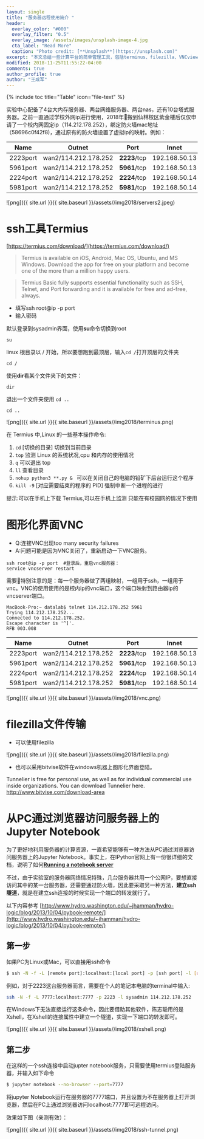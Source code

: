 ```yaml
---
layout: single
title: "服务器远程使用简介 "
header:
  overlay_color: "#000"
  overlay_filter: "0.5"
  overlay_image: /assets/images/unsplash-image-4.jpg
  cta_label: "Read More"
  caption: "Photo credit: [**Unsplash**](https://unsplash.com)"
excerpt: "本文总结一些计算平台的简单管理工具，包括terminus、filezilla、VNCviewer，并介绍建立ssh隧道使用jupyter notebook的实现方法。"
modified: 2018-11-25T11:55:22-04:00
comments: true
author_profile: true
author: "王成军"
---
```


{% include toc title="Table" icon="file-text" %}


实验中心配备了4台大内存服务器、两台网络服务器、两台nas，还有10台塔式服务器。之前一直通过学校外网ip进行使用，2018年搬到仙林校区紫金楼后仅仅申请了一个校内网固定ip（114.212.178.252），绑定防火墙mac地址（58696c0f42f8)，通过原有的防火墙设置了虚拟ip的映射。例如：

| Name | Outnet | Port|Innet |Port |
| - | :-: | :-: | :-: |-: |
|2223port|wan2/114.212.178.252|	**2223**/tcp	|192.168.50.13	|22/tcp|
|5961port	|wan2/114.212.178.252|	**5961**/tcp	|192.168.50.13	|5901/tcp|
|2224port|wan2/114.212.178.252|	**2224**/tcp	|192.168.50.14	|22/tcp|
|5981port	|wan2/114.212.178.252|	**5981**/tcp	|192.168.50.14	|5901/tcp|

![png]({{ site.url }}{{ site.baseurl }}/assets//img2018/servers2.jpeg)

# ssh工具Termius

[https://termius.com/download/](https://termius.com/download/)

> Termius is available on iOS, Android, Mac OS, Ubuntu, and MS Windows. Download the app for free on your platform and become one of the more than a million happy users.

> Termius Basic fully supports essential functionality such as SSH, Telnet, and Port forwarding and it is available for free and ad-free, always.

- 填写ssh root@ip -p port  
- 输入密码

默认登录到sysadmin界面，使用**su**命令切换到root

```
su
```


linux 根目录以 / 开始，所以要想跑到最顶层，输入`cd /`打开顶层的文件夹


```
cd /
```

使用**dir**看某个文件夹下的文件：

```
dir
```

退出一个文件夹使用 `cd ..`


```
cd ..
```

![png]({{ site.url }}{{ site.baseurl }}/assets//img2018/terminus.png)

在 Termius 中,Linux 的一些基本操作命令:

1. `cd` [切换的目录] 切换到当前目录
2. `top` 监测 Linux 的系统状况,cpu 和内存的使用情况
3. `q` 可以退出 top
4. `ll` 查看目录
5. `nohup python3 **.py & ` 可以在关闭自己的电脑的铅矿下后台运行这个程序
6. `kill -9` [对应需要结束的程序的 PID] 强制中断一个进程的进行

提示:可以在手机上下载 Termius,可以在手机上监测 只能在有校园网的情况下使用


# 图形化界面VNC

- Q:连接VNC出现too many security failures
- A:问题可能是因为VNC关闭了，重新启动一下VNC服务。

```
ssh root@ip -p port  #登录后，重启vnc服务器：
service vncserver restart
```

需要特别注意的是：每一个服务器做了两组映射，一组用于ssh，一组用于vnc。VNC的使用使用的是校内ip的vnc端口，这个端口映射到路由器ip的vncserver端口。

    MacBook-Pro:~ datalab$ telnet 114.212.178.252 5961
    Trying 114.212.178.252...
    Connected to 114.212.178.252.
    Escape character is '^]'.
    RFB 003.008


| Name | Outnet | Port|Innet |Port |
| - | :-: | :-: | :-: |-: |
|2223port|wan2/114.212.178.252|	**2223**/tcp	|192.168.50.13	|22/tcp|
|5961port	|wan2/114.212.178.252|	**5961**/tcp	|192.168.50.13	|5901/tcp|
|2224port|wan2/114.212.178.252|	**2224**/tcp	|192.168.50.14	|22/tcp|
|5981port	|wan2/114.212.178.252|	**5981**/tcp	|192.168.50.14	|5901/tcp|

![png]({{ site.url }}{{ site.baseurl }}/assets//img2018/vnc.png)

# filezilla文件传输

- 可以使用filezilla

![png]({{ site.url }}{{ site.baseurl }}/assets//img2018/filezilla.png)


- 也可以采用bitvise软件在windows机器上图形化界面登陆。

Tunnelier is free for personal use, as well as for individual commercial use inside organizations. You can download Tunnelier here. http://www.bitvise.com/download-area



# 从PC通过浏览器访问服务器上的Jupyter Notebook

为了更好地利用服务器的计算资源，一直希望能够有一种方法从PC通过浏览器访问服务器上的Jupyter Notebook。事实上，在IPython官网上有一份很详细的文档，说明了如何[**Running a notebook server**](https://ipython.org/ipython-doc/2/notebook/public_server.html)


不过，由于实验室的服务器网络情况特殊，几台服务器共用一个公网IP，要想直接访问其中的某一台服务器，还需要通过防火墙，因此要采取另一种方法，**建立ssh隧道**，就是在建立ssh连接的时候实现一个端口的转发就行了。

以下内容参考
[http://www.hydro.washington.edu/~jhamman/hydro-logic/blog/2013/10/04/pybook-remote/](http://www.hydro.washington.edu/~jhamman/hydro-logic/blog/2013/10/04/pybook-remote/)

## 第一步

如果PC为Linux或Mac，可以直接用ssh命令

``` bash
$ ssh -N -f -L [remote port]:localhost:[local port] -p [ssh port] -l [username] [公网IP]
```

例如，对于2223这台服务器而言，需要在个人的笔记本电脑的terminal中输入:

```bash
ssh -N -f -L 7777:localhost:7777 -p 2223 -l sysadmin 114.212.178.252  
```

在Windows下无法直接运行这条命令，因此要借助其他软件，陈志聪用的是Xshell，在Xshell的连接属性中建立一个隧道，实现一下端口的转发即可。

![png]({{ site.url }}{{ site.baseurl }}/assets//img2018/xshell.png)


## 第二步

在这样的一个ssh连接中启动jupter notebook服务，只需要使用termius登陆服务器，并输入如下命令

``` bash
$ jupyter notebook --no-browser --port=7777
```

将jupyter Notebook运行在服务器的7777端口，并且设置为不在服务器上打开浏览器，然后在PC上通过浏览器访问localhost:7777即可远程访问。

效果如下图（亲测有效）：

![png]({{ site.url }}{{ site.baseurl }}/assets//img2018/ssh-tunnel.png)
